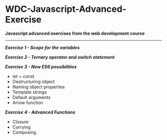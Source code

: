 # WDC-Javascript-Advanced-Exercise

**Javascript advanced exercises from the web development course**
<hr>

***Exercise 1 - Scope for the variables***

***Exercise 2 - Ternary operator and switch statement***

***Exercise 3 - New ES6 possibilities***
* let + const
* Destructuring object
* Naming object properties
* Template strings
* Default arguments
* Arrow function

***Exercise 4 - Advanced Functions***
* Closure
* Currying
* Composing

